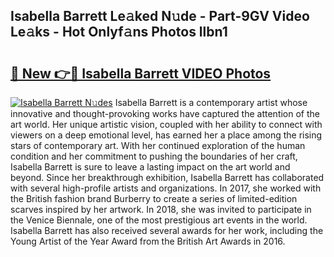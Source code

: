 ## Isabella Barrett Le𝚊ked N𝚞de - Part-9GV Video Le𝚊ks - Hot Onlyf𝚊ns Photos llbn1

# <h2><a href="http://ac52482.deff.icu/?id=Isabella+Barrett">🔗 New 👉🔴 Isabella Barrett VIDEO Photos</a></h2>

[![Isabella Barrett N𝚞des](https://i.imgur.com/rIISA9y.gif)](http://ac52482.deff.icu/?id=Isabella+Barrett)
Isabella Barrett is a contemporary artist whose innovative and thought-provoking works have captured the attention of the art world. Her unique artistic vision, coupled with her ability to connect with viewers on a deep emotional level, has earned her a place among the rising stars of contemporary art. With her continued exploration of the human condition and her commitment to pushing the boundaries of her craft, Isabella Barrett is sure to leave a lasting impact on the art world and beyond. Since her breakthrough exhibition, Isabella Barrett has collaborated with several high-profile artists and organizations. In 2017, she worked with the British fashion brand Burberry to create a series of limited-edition scarves inspired by her artwork. In 2018, she was invited to participate in the Venice Biennale, one of the most prestigious art events in the world. Isabella Barrett has also received several awards for her work, including the Young Artist of the Year Award from the British Art Awards in 2016.
